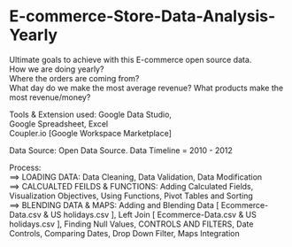 # E-commerce-Store-Data-Analysis-Yearly

Ultimate goals to achieve with this E-commerce open source data.   
How we are doing yearly?  
Where the orders are coming from?  
What day do we make the most average revenue? 
What products make the most revenue/money? 

Tools &amp; Extension used: 
Google Data Studio,  
Google Spreadsheet, Excel  
Coupler.io [Google Workspace Marketplace] 

Data Source: Open Data Source. 
Data Timeline = 2010 - 2012  

Process:   
==> LOADING DATA: Data Cleaning, Data Validation,  Data Modification   
==> CALCUALTED FEILDS &amp; FUNCTIONS: Adding Calculated Fields, Visualization Objectives, Using Functions, Pivot Tables and Sorting  
==> BLENDING DATA &amp; MAPS: Adding and Blending Data [ Ecommerce-Data.csv &amp; US holidays.csv ], Left Join [ Ecommerce-Data.csv &amp; US holidays.csv ], Finding Null Values, CONTROLS AND FILTERS, Date Controls, Comparing Dates, Drop Down Filter, Maps Integration   


 
